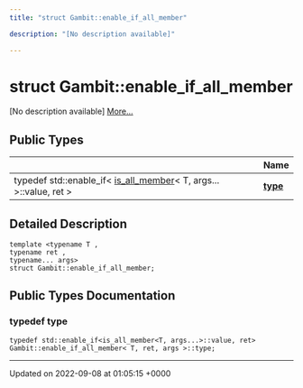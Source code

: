 ```yaml
---
title: "struct Gambit::enable_if_all_member"

description: "[No description available]"

---
```


# struct Gambit::enable_if_all_member



[No description available] [More...](#detailed-description)

## Public Types

|                | Name           |
| -------------- | -------------- |
| typedef std::enable_if< [is_all_member](/documentation/code/classes/structgambit_1_1is__all__member/)< T, args... >::value, ret > | **[type](/documentation/code/classes/structgambit_1_1enable__if__all__member/)**  |

## Detailed Description

```
template <typename T ,
typename ret ,
typename... args>
struct Gambit::enable_if_all_member;
```

## Public Types Documentation

### typedef type

```
typedef std::enable_if<is_all_member<T, args...>::value, ret> Gambit::enable_if_all_member< T, ret, args >::type;
```


-------------------------------

Updated on 2022-09-08 at 01:05:15 +0000